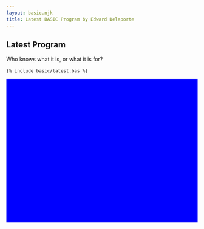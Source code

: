 ```yaml
---
layout: basic.njk
title: Latest BASIC Program by Edward Delaporte
---
```


## Latest Program

Who knows what it is, or what it is for?


```basic
{% include basic/latest.bas %}
```

![BASIC program](/img/basic/latest.gif)



